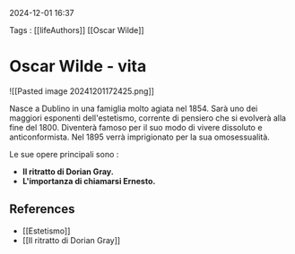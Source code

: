 2024-12-01 16:37

Tags : [[lifeAuthors]] [[Oscar Wilde]]

# Oscar Wilde - vita

![[Pasted image 20241201172425.png]]

Nasce a Dublino in una famiglia molto agiata nel 1854. Sarà uno dei maggiori esponenti dell'estetismo, corrente di pensiero che si evolverà alla fine del 1800. Diventerà famoso per il suo modo di vivere dissoluto e anticonformista. Nel 1895 verrà imprigionato per la sua omosessualità.

Le sue opere principali sono : 

 - **Il ritratto di Dorian Gray.**
 - **L'importanza di chiamarsi Ernesto.**

## References

- [[Estetismo]]
- [[Il ritratto di Dorian Gray]]
